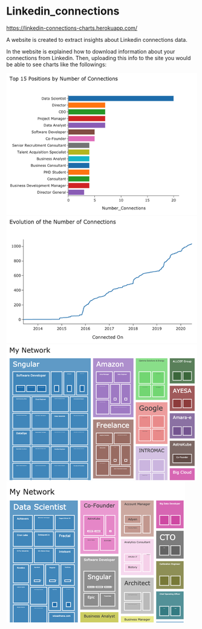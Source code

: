 # Linkedin_connections

https://linkedin-connections-charts.herokuapp.com/

A website is created to extract insights about Linkedin connections data.

In the website is explained how to download information about your connections from Linkedin. Then, uploading this info to the site you would be able to see charts like the followings: 

![Alt text](images/imag1.png?raw=true "Title")
![Alt text](images/imag2.png?raw=true "Title")
![Alt text](images/imag3.png?raw=true "Title")
![Alt text](images/imag4.png?raw=true "Title")



